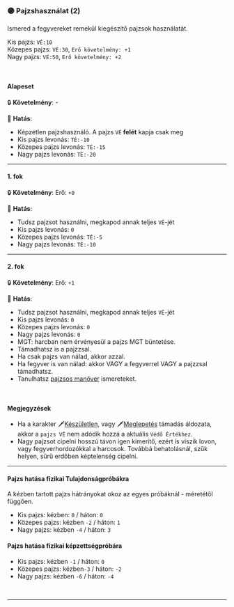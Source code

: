 ### 🟣 Pajzshasználat (2)

Ismered a fegyvereket remekül kiegészítő pajzsok használatát.

Kis pajzs: `VÉ:10`\
Közepes pajzs: `VÉ:30`, `Erő követelmény: +1`\
Nagy pajzs: `VÉ:50`, `Erő követelmény: +2`

<br />

#### Alapeset

🔒 **Követelmény**: -

🌟 **Hatás**:
- Képzetlen pajzshasználó. A pajzs `VÉ` **felét** kapja csak meg
- Kis pajzs levonás: `TÉ:-10`
- Közepes pajzs levonás: `TÉ:-15`
- Nagy pajzs levonás: `TÉ:-20`

---
#### 1. fok

🔒 **Követelmény**: Erő: `+0`

🌟 **Hatás**:
- Tudsz pajzsot használni, megkapod annak teljes `VÉ`-jét
- Kis pajzs levonás: `0`
- Közepes pajzs levonás: `TÉ:-5`
- Nagy pajzs levonás: `TÉ:-10`

---
#### 2. fok

🔒 **Követelmény**: Erő: `+1`

🌟 **Hatás**:
- Tudsz pajzsot használni, megkapod annak teljes `VÉ`-jét
- Kis pajzs levonás: `0`
- Közepes pajzs levonás: `0`
- Nagy pajzs levonás: `0`
- MGT: harcban nem érvényesül a pajzs MGT büntetése.
- Támadhatsz is a pajzzsal.
- Ha csak pajzs van nálad, akkor azzal.
- Ha fegyver is van nálad: akkor VAGY a fegyverrel VAGY a pajzzsal támadhatsz.
- Tanulhatsz [pajzsos manőver](../066_05_altalanos_manoverek.md) ismereteket.

<br />

#### Megjegyzések

- Ha a karakter 🗡️[Készületlen](../065_01_harci_helyzetek.md#készületlenség), vagy 🗡️[Meglepetés](../065_01_harci_helyzetek.md#meglepetés) támadás áldozata, akkor a `pajzs VÉ` nem adódik hozzá a aktuális `Védő Értékhez`.
- Nagy pajzsot cipelni hosszú távon igen kimerítő, ezért is viszik lovon, vagy fegyverhordozókkal a harcosok. Továbbá behatolásnál, szűk helyen, sűrű erdőben képtelenség cipelni.

---
#### Pajzs hatása fizikai Tulajdonságpróbákra

A kézben tartott pajzs hátrányokat okoz az egyes próbáknál - méretétől függően.

- Kis pajzs: kézben: `0` / háton: `0`
- Közepes pajzs: kézben `-2` / háton: `1`
- Nagy pajzs: kézben `-4` / háton: `3`

#### Pajzs hatása fizikai képzettségpróbára

- Kis pajzs: kézben `-1` / háton: `0`
- Közepes pajzs: kézben`-3` / háton: `-2`
- Nagy pajzs: kézben `-6` / háton: `-4`

<br />

---
